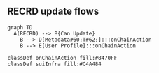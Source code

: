 ## RECRD update flows

```mermaid
graph TD
  A(RECRD) --> B{Can Update}
	B --> D[Metadata#60;T#62;]:::onChainAction
	B --> E[User Profile]:::onChainAction

classDef onChainAction fill:#8470FF
classDef suiInfra fill:#C4A484
```
